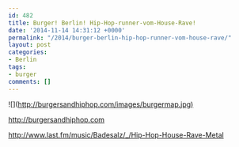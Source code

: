 ```yaml
---
id: 482
title: Burger! Berlin! Hip-Hop-runner-vom-House-Rave!
date: '2014-11-14 14:31:12 +0000'
permalink: "/2014/burger-berlin-hip-hop-runner-vom-house-rave/"
layout: post
categories:
- Berlin
tags:
- burger
comments: []
---
```

![](<http://burgersandhiphop.com/images/burgermap.jpg)>

<http://burgersandhiphop.com>

<http://www.last.fm/music/Badesalz/_/Hip-Hop-House-Rave-Metal>